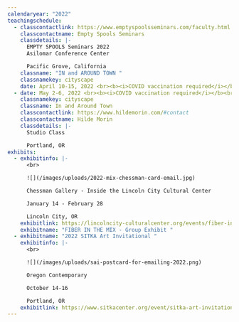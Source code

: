 ```yaml
---
calendaryear: "2022"
teachingschedule:
  - classcontactlink: https://www.emptyspoolsseminars.com/faculty.html
    classcontactname: Empty Spools Seminars
    classdetails: |-
      EMPTY SPOOLS Seminars 2022
      Asilomar Conference Center

      Pacific Grove, California
    classname: "IN and AROUND TOWN "
    classnamekey: cityscape
    date: April 10-15, 2022 <br><b><i>COVID vaccination required</i></b><br>
  - date: May 2-6, 2022 <br><b><i>COVID vaccination required</i></b><br>
    classnamekey: cityscape
    classname: In and Around Town
    classcontactlink: https://www.hildemorin.com/#contact
    classcontactname: Hilde Morin
    classdetails: |-
      Studio Class

      Portland, OR
exhibits:
  - exhibitinfo: |-
      <br>

      ![](/images/uploads/2022-mix-chessman-card-email.jpg)

      Chessman Gallery - Inside the Lincoln City Cultural Center

      January 14 - February 28

      Lincoln City, OR
    exhibitlink: https://lincolncity-culturalcenter.org/events/fiber-in-the-mix/
    exhibitname: "FIBER IN THE MIX - Group Exhibit "
  - exhibitname: "2022 SITKA Art Invitational "
    exhibitinfo: |-
      <br>

      ![](/images/uploads/sai-postcard-for-emailing-2022.png)

      Oregon Contemporary

      October 14-16

      Portland, OR
    exhibitlink: https://www.sitkacenter.org/event/sitka-art-invitational
---
```

